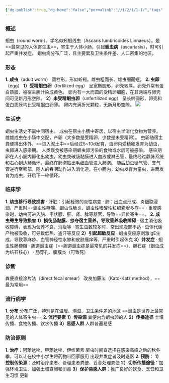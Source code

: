 ```yaml
---
{"dg-publish":true,"dg-home":"false","permalink":"//1/2/1/1-1/","tags":["gardenEntry"],"dgPassFrontmatter":true}
---
```


### 概述
蛔虫（round worm），学名似蚓蛔线虫（Ascaris lumbricoides Linnaeus）。是==最常见的人体寄生虫==，寄生于人体小肠，引起**蛔虫病**（ascariasis），时可引起严重并发症。
蛔虫病分布广泛，且主要累及卫生条件差、人口密集的地区。
### 形态
**1. 成虫**（adult worm）
    圆柱形，形似蚯蚓。雌虫粗而长、雄虫细而短。
**2. 虫卵**（egg）
    **1）受精蛔虫卵**（fertilized egg）
         呈宽椭圆形，卵壳较厚。卵壳外常有蛋白质膜、被宿主胆汁染成黄色。
         卵内有一大而圆的受精卵细胞，在其两端与卵壳间可见新月形空隙。
    **2）未受精蛔虫卵**（unfertilized egg）
         呈长椭圆形，卵壳和蛋白质膜均比受精蛔虫卵薄。
         卵内充满折光颗粒，无新月形空隙。
![](https://s1.vika.cn/space/2025/02/25/ff509c8a310b4a24a4352d538ef7b01a)

### 生活史
蛔虫生活史不需中间宿主。
成虫在宿主小肠中寄居，以宿主半消化食物为营养。雌雄成虫在小肠中交配，产卵（大多数是受精卵，少数是未受精卵）。
虫卵随宿主粪便排出体外，==进入泥土中==后经过5~10d发育，虫卵内受精卵发育为幼虫，虫卵进入感染期。
人类误食被感染期蛔虫卵污染的食物或水后可被感染。
感染期卵在人小肠内孵化出幼虫，幼虫突破肠黏膜进入血液或淋巴管，最终经过静脉系统和右心到达肺循环。最终在肺泡钻出毛细血管进入肺泡。
随后幼虫循气管、支气管逆行至咽部，随人的吞咽动作进入消化道。在小肠内，幼虫发育为童虫，进而发育为成虫，开启下一轮循环。
### 临床学
**1. 幼虫移行导致损害**
    · 肝脏：引起轻微的炎性病变
    · 肺：出血点形成、炎细胞浸润，严重时==蛔虫性哮喘、蛔虫性肺炎、蛔虫性嗜酸性粒细胞增多症==
    · 重度感染时，幼虫可进入脑、甲状腺、肝、肾、脾等器官，导致==异位寄生==。
**2. 成虫寄生导致损害**
    **1）损伤肠黏膜、掠夺宿主营养，导致营养吸收障碍**
         · 宿主消化吸收障碍，表现为营养不良、消瘦等
         · 寄生虫数较多时，常出现腹部不适
         · 虫体代谢产物被吸收，可导致低热、盗汗等反应
    **2）引起超敏反应**
         · 蛔虫变应原刺激IgE生成，导致荨麻疹、血管神经性水肿和皮肤瘙痒等，严重时引起休克
    **3）并发症**
         · 蛔虫性肠梗阻
         · 胆道蛔虫症（==胆道蛔虫症是最常见的并发症==）、胆石症（蛔虫成为结石核心）
         · 肠穿孔、腹膜炎（可致死）
### 诊断
粪便直接涂片法（direct fecal smear）
改良加藤法（Kato-Katz method），==最为常用==
### 流行病学
**1. 分布**
    分布广泛，特别是在温暖、潮湿、卫生条件差的地区
    ==蛔虫是世界上最常见的人体寄生虫==
**2. 流行要素**
    **1）传染源**
         粪便内含蛔虫卵的人
    **2）传播途径**
         土壤传播、食物传播、饮水传播
    **3）易感人群**
         人群普遍易感
### 防治原则
**1. 治疗**：阿苯达唑、甲苯达唑、伊维菌素
            驱虫时间宜选择在感染高峰之后的秋冬季，可以让在校中小学生将药物带回家服用
            出现并发症者及时送医
**2. 预防**：
    **1）控制传染源**：及时治疗患者、管理患者粪便、妥善处理粪便
    **2）切断传播途径**：加强环境卫生、加强土壤查卵和消毒
    **3）保护易感人群**：推广良好的饮食、烹饪和卫生习惯
更新